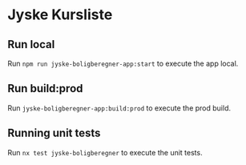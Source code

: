 # Jyske Kursliste

## Run local
Run `npm run jyske-boligberegner-app:start` to execute the app local.

## Run build:prod
Run `jyske-boligberegner-app:build:prod` to execute the prod build.

## Running unit tests
Run `nx test jyske-boligberegner` to execute the unit tests.

